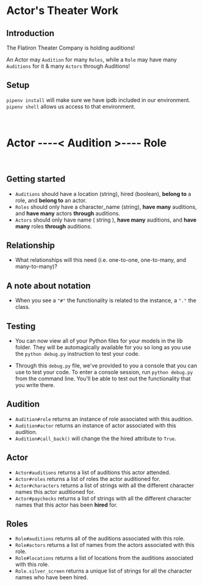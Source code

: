 # Actor's Theater Work

  


## Introduction

The Flatiron Theater Company is holding auditions!

An Actor may `Audition` for many `Roles`, while a `Role` may have many `Auditions` for it & many `Actors` through Auditions!

## Setup

`pipenv install` will make sure we have ipdb included in our environment.  
`pipenv shell` allows us access to that environment.  


&nbsp;

# Actor ----< Audition >---- Role

&nbsp;

## Getting started


- `Auditions` should have a location (string), hired (boolean), **belong to** a role, and **belong to** an actor.
- `Roles` should only have a character_name (string), **have many** auditions, and **have many** actors **through** auditions.
- `Actors` should only have name ( string ), **have many** auditions, and **have many** roles **through** auditions. 

## Relationship

- What relationships will this need (i.e. one-to-one, one-to-many, and
  many-to-many)?

## A note about notation

- When you see a `"#"` the functionality is related to the instance, a `"."` the class.

## Testing

- You can now view all of your Python files for your models in the lib folder. They will be automagically available for you so long as you use the `python debug.py` instruction to test your code.

- Through this `debug.py` file, we've provided to you a console that you can use to test your code. To enter a console session, run `python debug.py` from the command line. You'll be able to test out the functionality that you write there.



## Audition

- `Audition#role` returns an instance of role associated with this audition.
- `Audition#actor` returns an instance of actor associated with this audition.
- `Audition#call_back()` will change the the hired attribute to `True`.

## Actor

- `Actor#auditions` returns a list of auditions this actor attended.
- `Actor#roles` returns a list of roles the actor auditioned for.
- `Actor#characters` returns a list of strings with all the 
different character names this actor auditioned for.
- `Actor#paychecks` returns a list of strings with all the 
different character names that this actor has been **hired** for.


## Roles

- `Role#auditions` returns all of the auditions associated with this role.
- `Role#actors` returns a list of names from the actors associated with this
  role.
- `Role#locations` returns a list of locations from the auditions associated
  with this role.
- `Role.silver_screen` returns a unique list of strings for all the character names who have been hired.
